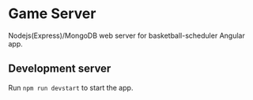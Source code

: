 # Game Server
Nodejs(Express)/MongoDB web server for basketball-scheduler Angular app.

## Development server
Run `npm run devstart` to start the app.